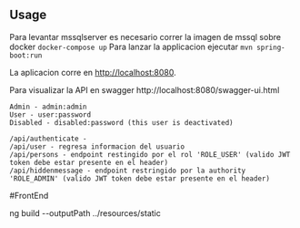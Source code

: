 
## Usage

Para levantar mssqlserver es necesario correr la imagen de mssql sobre docker `docker-compose up`
Para lanzar la applicacion ejecutar `mvn spring-boot:run`

La aplicacion corre en  [http://localhost:8080](http://localhost:8080).

Para visualizar la API en swagger http://localhost:8080/swagger-ui.html

```
Admin - admin:admin
User - user:password
Disabled - disabled:password (this user is deactivated)
```

```
/api/authenticate - 
/api/user - regresa informacion del usuario
/api/persons - endpoint restingido por el rol 'ROLE_USER' (valido JWT token debe estar presente en el header)
/api/hiddenmessage - endpoint restringido por la authority 'ROLE_ADMIN' (valido JWT token debe estar presente en el header)
```

#FrontEnd

ng build --outputPath ../resources/static